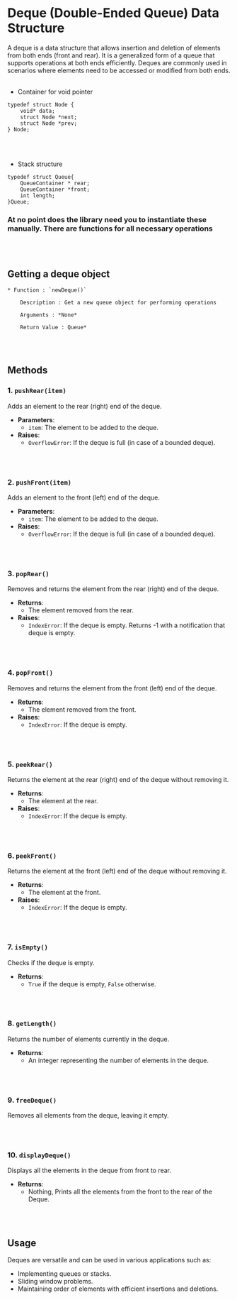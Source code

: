 # Deque (Double-Ended Queue) Data Structure

A deque is a data structure that allows insertion and deletion of elements 
from both ends (front and rear). It is a generalized form of a queue that 
supports operations at both ends efficiently. Deques are commonly used in 
scenarios where elements need to be accessed or modified from both ends.
<br></br>

* Container for void pointer
```
typedef struct Node {
	void* data;
	struct Node *next;
	struct Node *prev;
} Node;
```
<br></br>
* Stack structure
```
typedef struct Queue{
	QueueContainer * rear;
	QueueContainer *front;
	int length;
}Queue;
```
### At no point does the library need you to instantiate these manually. There are functions for all necessary operations
<br></br>

## Getting a deque object

    * Function : `newDeque()`

        Description : Get a new queue object for performing operations
        
        Arguments : *None*
        
        Return Value : Queue*
<br></br>

## Methods

### 1. `pushRear(item)`
Adds an element to the rear (right) end of the deque.

- **Parameters**:
    - `item`: The element to be added to the deque.
- **Raises**:
    - `OverflowError`: If the deque is full (in case of a bounded deque).

<br></br>

### 2. `pushFront(item)`
Adds an element to the front (left) end of the deque.

- **Parameters**:
    - `item`: The element to be added to the deque.
- **Raises**:
    - `OverflowError`: If the deque is full (in case of a bounded deque).

<br></br>

### 3. `popRear()`
Removes and returns the element from the rear (right) end of the deque.

- **Returns**:
    - The element removed from the rear.
- **Raises**:
    - `IndexError`: If the deque is empty. Returns -1 with a notification that deque is empty.

<br></br>

### 4. `popFront()`
Removes and returns the element from the front (left) end of the deque.

- **Returns**:
    - The element removed from the front.
- **Raises**:
    - `IndexError`: If the deque is empty.

<br></br>

### 5. `peekRear()`
Returns the element at the rear (right) end of the deque without removing it.

- **Returns**:
    - The element at the rear.
- **Raises**:
    - `IndexError`: If the deque is empty.

<br></br>

### 6. `peekFront()`
Returns the element at the front (left) end of the deque without removing it.

- **Returns**:
    - The element at the front.
- **Raises**:
    - `IndexError`: If the deque is empty.

<br></br>

### 7. `isEmpty()`
Checks if the deque is empty.

- **Returns**:
    - `True` if the deque is empty, `False` otherwise.

<br></br>

### 8. `getLength()`
Returns the number of elements currently in the deque.

- **Returns**:
    - An integer representing the number of elements in the deque.

<br></br>

### 9. `freeDeque()`
Removes all elements from the deque, leaving it empty.

<br></br>

### 10. `displayDeque()`
Displays all the elements in the deque from front to rear.

- **Returns**:
    - Nothing, Prints all the elements from the front to the rear of the Deque.

<br></br>

## Usage
Deques are versatile and can be used in various applications such as:
- Implementing queues or stacks.
- Sliding window problems.
- Maintaining order of elements with efficient insertions and deletions.

